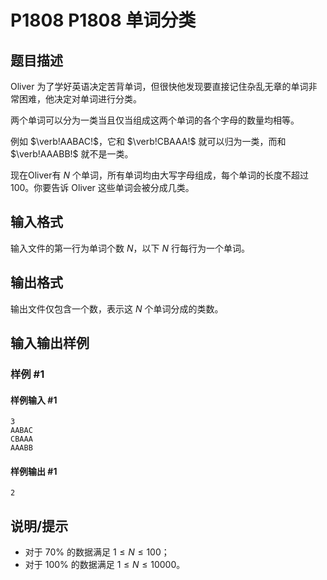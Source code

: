 # P1808 P1808 单词分类

## 题目描述

Oliver 为了学好英语决定苦背单词，但很快他发现要直接记住杂乱无章的单词非常困难，他决定对单词进行分类。

两个单词可以分为一类当且仅当组成这两个单词的各个字母的数量均相等。

例如 $\verb!AABAC!$，它和 $\verb!CBAAA!$ 就可以归为一类，而和 $\verb!AAABB!$ 就不是一类。

现在Oliver有 $N$ 个单词，所有单词均由大写字母组成，每个单词的长度不超过 $100$。你要告诉 Oliver 这些单词会被分成几类。


## 输入格式

输入文件的第一行为单词个数 $N$，以下 $N$ 行每行为一个单词。

## 输出格式

输出文件仅包含一个数，表示这 $N$ 个单词分成的类数。


## 输入输出样例

### 样例 #1

#### 样例输入 #1

```
3 
AABAC 
CBAAA 
AAABB
```

#### 样例输出 #1

```
2
```

## 说明/提示

- 对于 $70\%$ 的数据满足 $1\le N \le 100$；
- 对于 $100\%$ 的数据满足 $1\le N \le 10000$。
